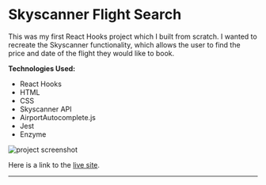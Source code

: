 # Skyscanner Flight Search 

This was my first React Hooks project which I built from scratch. I wanted to recreate the Skyscanner functionality, which allows the user to find the price and date of the flight they would like to book. 

**Technologies Used:**

- React Hooks
- HTML
- CSS
- Skyscanner API
- AirportAutocomplete.js
- Jest
- Enzyme


![project screenshot](/src/imgs/skyscanner-screenshot.png)


Here is a link to the [live site](https://barts-skyscanner.netlify.app/).

---